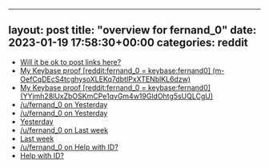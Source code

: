 
---
layout: post
title:  "overview for fernand_0"
date:   2023-01-19 17:58:30+00:00
categories: reddit
---
*  [Will it be ok to post links here?](https://www.reddit.com/r/u_fernand_0/comments/10g8cbn/will_it_be_ok_to_post_links_here/)
*  [My Keybase proof [reddit:fernand_0 = keybase:fernand0] (m-OefCqDEcS4tcghysoXLEKq7dbtIPxXTENblKL6dzw)](https://www.reddit.com/r/KeybaseProofs/comments/r4tcnq/my_keybase_proof_redditfernand_0_keybasefernand0/)
*  [My Keybase proof [reddit:fernand_0 = keybase:fernand0] (YYjmh28lUxZbOSKmCPe1qvGm4w19GldOhtg5sUQLCgU)](https://www.reddit.com/r/u_fernand_0/comments/r4tc6s/my_keybase_proof_redditfernand_0_keybasefernand0/)
*  [/u/fernand_0 on Yesterday](https://www.reddit.com/r/cactus/comments/hal9zt/yesterday/fvb6nxn/)
*  [/u/fernand_0 on Yesterday](https://www.reddit.com/r/cactus/comments/hal9zt/yesterday/fv3hcvk/)
*  [Yesterday](https://www.reddit.com/r/cactus/comments/hal9zt/yesterday/)
*  [/u/fernand_0 on Last week](https://www.reddit.com/r/cactus/comments/hal99g/last_week/fv3h0g0/)
*  [Last week](https://www.reddit.com/r/cactus/comments/hal99g/last_week/)
*  [/u/fernand_0 on Help with ID?](https://www.reddit.com/r/succulents/comments/gkduvr/help_with_id/fqqgaea/)
*  [Help with ID?](https://www.reddit.com/r/succulents/comments/gkduvr/help_with_id/)
